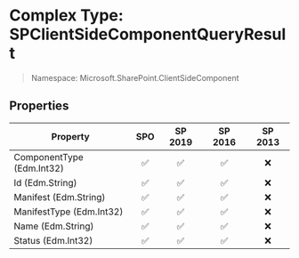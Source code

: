 # Complex Type: SPClientSideComponentQueryResult

> Namespace: Microsoft.SharePoint.ClientSideComponent

## Properties

Property | SPO | SP 2019 | SP 2016 | SP 2013
----------|:---:|:-------:|:-------:|:-------:
ComponentType (Edm.Int32) | ✅ | ✅ | ✅ | ❌
Id (Edm.String) | ✅ | ✅ | ✅ | ❌
Manifest (Edm.String) | ✅ | ✅ | ✅ | ❌
ManifestType (Edm.Int32) | ✅ | ✅ | ✅ | ❌
Name (Edm.String) | ✅ | ✅ | ✅ | ❌
Status (Edm.Int32) | ✅ | ✅ | ✅ | ❌